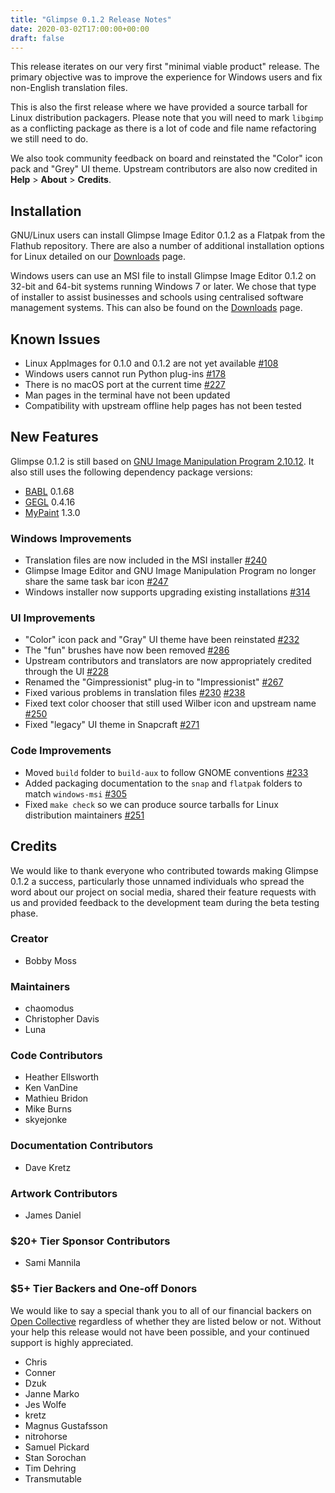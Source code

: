 ```yaml
---
title: "Glimpse 0.1.2 Release Notes"
date: 2020-03-02T17:00:00+00:00
draft: false
---
```

This release iterates on our very first "minimal viable product" release. The primary objective was to improve the experience for Windows users and fix non-English translation files.

This is also the first release where we have provided a source tarball for Linux distribution packagers. Please note that you will need to mark `libgimp` as a conflicting package as there is a lot of code and file name refactoring we still need to do.

We also took community feedback on board and reinstated the "Color" icon pack and "Grey" UI theme. Upstream contributors are also now credited in **Help** > **About** > **Credits**.

## Installation
GNU/Linux users can install Glimpse Image Editor 0.1.2 as a Flatpak from the Flathub repository. There are also a number of additional installation options for Linux detailed on our [Downloads](/downloads/) page.

Windows users can use an MSI file to install Glimpse Image Editor 0.1.2 on 32-bit and 64-bit systems running Windows 7 or later. We chose that type of installer to assist businesses and schools using centralised software management systems. This can also be found on the [Downloads](/downloads/) page.

## Known Issues
* Linux AppImages for 0.1.0 and 0.1.2 are not yet available [#108](https://github.com/glimpse-editor/Glimpse/issues/108)
* Windows users cannot run Python plug-ins [#178](https://github.com/glimpse-editor/Glimpse/issues/178)
* There is no macOS port at the current time [#227](https://github.com/glimpse-editor/Glimpse/issues/227)
* Man pages in the terminal have not been updated
* Compatibility with upstream offline help pages has not been tested

## New Features
Glimpse 0.1.2 is still based on [GNU Image Manipulation Program 2.10.12](https://www.gimp.org/news/2019/06/12/gimp-2-10-12-released/). It also still uses the following dependency package versions:

* [BABL](http://www.gegl.org/babl/) 0.1.68
* [GEGL](http://www.gegl.org/) 0.4.16
* [MyPaint](http://mypaint.org/) 1.3.0

### Windows Improvements
* Translation files are now included in the MSI installer [#240](https://github.com/glimpse-editor/Glimpse/issues/240)
* Glimpse Image Editor and GNU Image Manipulation Program no longer share the same task bar icon [#247](https://github.com/glimpse-editor/Glimpse/issues/247)
* Windows installer now supports upgrading existing installations [#314](https://github.com/glimpse-editor/Glimpse/pull/314)

### UI Improvements
* "Color" icon pack and "Gray" UI theme have been reinstated [#232](https://github.com/glimpse-editor/Glimpse/issues/232)
* The "fun" brushes have now been removed [#286](https://github.com/glimpse-editor/Glimpse/issues/286)
* Upstream contributors and translators are now appropriately credited through the UI [#228](https://github.com/glimpse-editor/Glimpse/issues/228)
* Renamed the "Gimpressionist" plug-in to "Impressionist" [#267](https://github.com/glimpse-editor/Glimpse/issues/267)
* Fixed various problems in translation files [#230](https://github.com/glimpse-editor/Glimpse/issues/230) [#238](https://github.com/glimpse-editor/Glimpse/issues/238)
* Fixed text color chooser that still used Wilber icon and upstream name [#250](https://github.com/glimpse-editor/Glimpse/issues/250)
* Fixed "legacy" UI theme in Snapcraft [#271](https://github.com/glimpse-editor/Glimpse/pull/271)

### Code Improvements
* Moved `build` folder to `build-aux` to follow GNOME conventions [#233](https://github.com/glimpse-editor/Glimpse/issues/233)
* Added packaging documentation to the `snap` and `flatpak` folders to match `windows-msi` [#305](https://github.com/glimpse-editor/Glimpse/pull/305)
* Fixed `make check` so we can produce source tarballs for Linux distribution maintainers [#251](https://github.com/glimpse-editor/Glimpse/pull/251)

## Credits
We would like to thank everyone who contributed towards making Glimpse 0.1.2 a success, particularly those unnamed individuals who spread the word about our project on social media, shared their feature requests with us and provided feedback to the development team during the beta testing phase.

### Creator
* Bobby Moss

### Maintainers
* chaomodus
* Christopher Davis
* Luna

### Code Contributors
* Heather Ellsworth
* Ken VanDine
* Mathieu Bridon
* Mike Burns
* skyejonke

### Documentation Contributors
* Dave Kretz

### Artwork Contributors
* James Daniel

### $20+ Tier Sponsor Contributors
* Sami Mannila

### $5+ Tier Backers and One-off Donors
We would like to say a special thank you to all of our financial backers on [Open Collective](https://opencollective.com/glimpse) regardless of whether they are listed below or not. Without your help this release would not have been possible, and your continued support is highly appreciated.

* Chris 
* Conner
* Dzuk
* Janne Marko
* Jes Wolfe
* kretz
* Magnus Gustafsson
* nitrohorse
* Samuel Pickard
* Stan Sorochan
* Tim Dehring
* Transmutable
